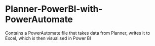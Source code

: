 # Planner-PowerBI-with-PowerAutomate
Contains a PowerAutomate file that takes data from Planner, writes it to Excel, which is then visualised in Power BI
